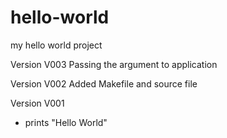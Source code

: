 # hello-world
my hello world project

Version V003
  Passing the argument to application

Version V002
  Added Makefile and source file

Version V001
- prints "Hello World"
